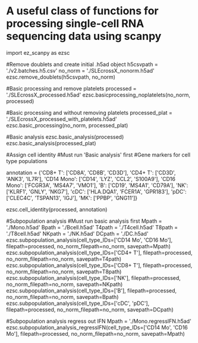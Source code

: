 # A useful class of functions for processing single-cell RNA sequencing data using scanpy

import ez_scanpy as ezsc

#Remove doublets and create initial .h5ad object
h5csvpath = './v2.batches.h5.csv'
no_norm = './SLEcrossX_nonorm.h5ad'
ezsc.remove_doublets(h5csvpath, no_norm)



#Basic processing and remove platelets
processed = './SLEcrossX_processed.h5ad'
ezsc.basicprocessing_noplatelets(no_norm, processed)



#Basic processing and without removing platelets
processed_plat = './SLEcrossX_processed_with_platelets.h5ad'
ezsc.basic_processing(no_norm, processed_plat)


#Basic analysis
ezsc.basic_analysis(processed)
ezsc.basic_analysis(processed_plat)


#Assign cell identity
#Must run 'Basic analysis' first
#Gene markers for cell type populations

annotation = {'CD8+ T': ['CD8A', 'CD8B', 'CD3D'], 'CD4+ T': ['CD3D', 'ANK3', 'IL7R'],
              'CD14 Mono': ['CD14', 'LYZ', 'CCL2', 'S100A9'], 'CD16 Mono': ['FCGR3A', 'MS4A7', 'VMO1'],
              'B': ['CD19', 'MS4A1', 'CD79A'], 'NK': ['KLRF1', 'GNLY', 'NKG7'],
              'cDC': ['HLA.DQA1', 'FCER1A', 'GPR183'], 'pDC': ['CLEC4C', 'TSPAN13', 'IGJ'],
              'MK': ['PPBP', 'GNG11']}
        
ezsc.cell_identity(processed, annotation)


#Subpopulation analysis
#Must run basic analysis first 
Mpath = './Mono.h5ad'
Bpath = './Bcell.h5ad'
T4path = './T4cell.h5ad'
T8path = './T8cell.h5ad'
NKpath = './NK.h5ad'
DCpath = './DC.h5ad'
ezsc.subpopulation_analysis(cell_type_IDs=['CD14 Mo', 'CD16 Mo'], filepath=processed, no_norm_filepath=no_norm, savepath=Mpath)
ezsc.subpopulation_analysis(cell_type_IDs=['CD4+ T'], filepath=processed, no_norm_filepath=no_norm, savepath=T4path)
ezsc.subpopulation_analysis(cell_type_IDs=['CD8+ T'], filepath=processed, no_norm_filepath=no_norm, savepath=T8path)
ezsc.subpopulation_analysis(cell_type_IDs=['NK'], filepath=processed, no_norm_filepath=no_norm, savepath=NKpath)
ezsc.subpopulation_analysis(cell_type_IDs=['B'], filepath=processed, no_norm_filepath=no_norm, savepath=Bpath)
ezsc.subpopulation_analysis(cell_type_IDs=['cDC', 'pDC'], filepath=processed, no_norm_filepath=no_norm, savepath=DCpath)


#Subpopulation analysis regress out IFN
Mpath = './Mono.regressIFN.h5ad'
ezsc.subpopulation_analysis_regressIFN(cell_type_IDs=['CD14 Mo', 'CD16 Mo'], filepath=processed, no_norm_filepath=no_norm, savepath=Mpath)
